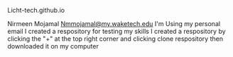 Licht-tech.github.io

Nirmeen Mojamal Nmmojamal@my.waketech.edu
I'm Using my personal email
I created a respository for testing my skills
I created a respository by clicking the "+" at the top right corner and clicking clone respository then downloaded it on my computer

